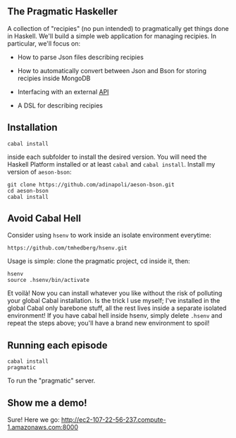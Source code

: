 ## The Pragmatic Haskeller

A collection of "recipies" (no pun intended) to pragmatically
get things done in Haskell. We'll build a simple web application for managing
recipies. In particular, we'll focus on:

* How to parse Json files describing recipies

* How to automatically convert between Json and Bson for storing recipies inside MongoDB

* Interfacing with an external [API](http://www.recipepuppy.com/)

* A DSL for describing recipies

## Installation

``` shell
cabal install
```

inside each subfolder to install the desired version.
You will need the Haskell Platform installed or at least ```cabal``` 
and ```cabal install```. Install my version of ```aeson-bson```:

```
git clone https://github.com/adinapoli/aeson-bson.git
cd aeson-bson
cabal install
```

## Avoid Cabal Hell
Consider using ```hsenv``` to work inside an isolate environment everytime:

```
https://github.com/tmhedberg/hsenv.git
```

Usage is simple: clone the pragmatic project, cd inside it, then:

```
hsenv
source .hsenv/bin/activate
```

Et voilà! Now you can install whatever you like without the risk of polluting
your global Cabal installation. Is the trick I use myself; I've installed in
the global Cabal only barebone stuff, all the rest lives inside a separate
isolated environment! If you have cabal hell inside hsenv, simply delete
```.hsenv``` and repeat the steps above; you'll have a brand new environment
to spoil!

## Running each episode

```
cabal install
pragmatic
```

To run the "pragmatic" server.

## Show me a demo!

Sure! Here we go: http://ec2-107-22-56-237.compute-1.amazonaws.com:8000
